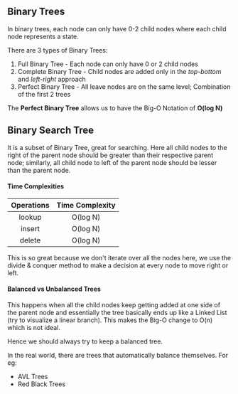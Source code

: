 ## Binary Trees

In binary trees, each node can only have 0-2 child nodes where each child node represents a state.

There are 3 types of Binary Trees:

1. Full Binary Tree - Each node can only have 0 or 2 child nodes
2. Complete Binary Tree - Child nodes are added only in the _top-bottom_ and _left-right_ approach
3. Perfect Binary Tree - All leave nodes are on the same level; Combination of the first 2 trees

The **Perfect Binary Tree** allows us to have the Big-O Notation of **O(log N)**

## Binary Search Tree

It is a subset of Binary Tree, great for searching. Here all child nodes to the right of the parent node should be greater than their respective parent node; similarly, all child node to left of the parent node should be lesser than the parent node.

#### Time Complexities

| Operations | Time Complexity |
| :--------: | :-------------: |
|   lookup   |    O(log N)     |
|   insert   |    O(log N)     |
|   delete   |    O(log N)     |

This is so great because we don't iterate over all the nodes here, we use the divide & conquer method to make a decision at every node to move right or left.

#### Balanced vs Unbalanced Trees

This happens when all the child nodes keep getting added at one side of the parent node and essentially the tree basically ends up like a Linked List (try to visualize a linear branch). This makes the Big-O change to O(n) which is not ideal.

Hence we should always try to keep a balanced tree.

In the real world, there are trees that automatically balance themselves. For eg:

- AVL Trees
- Red Black Trees
